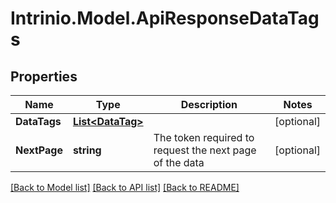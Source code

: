 # Intrinio.Model.ApiResponseDataTags
## Properties

Name | Type | Description | Notes
------------ | ------------- | ------------- | -------------
**DataTags** | [**List&lt;DataTag&gt;**](DataTag.md) |  | [optional] 
**NextPage** | **string** | The token required to request the next page of the data | [optional] 

[[Back to Model list]](../README.md#documentation-for-models) [[Back to API list]](../README.md#documentation-for-api-endpoints) [[Back to README]](../README.md)

